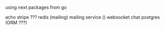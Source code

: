 using next packages from go


acho
stripe ???
redis (mailing)
mailing service ()
websocket chat
postgres (ORM ???)
